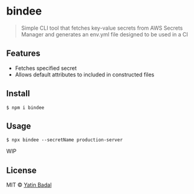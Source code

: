 # bindee

> Simple CLI tool that fetches key-value secrets from AWS Secrets Manager and generates an env.yml file
> designed to be used in a CI

## Features

- Fetches specified secret
- Allows default attributes to included in constructed files

## Install

```
$ npm i bindee
```

## Usage

```
$ npx bindee --secretName production-server
```

WIP

## License

MIT © [Yatin Badal](https://yatin.io)
